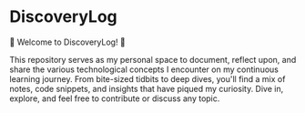 # DiscoveryLog
🚀 Welcome to DiscoveryLog! 🚀

This repository serves as my personal space to document, reflect upon, and share the various technological concepts I encounter on my continuous learning journey. From bite-sized tidbits to deep dives, you'll find a mix of notes, code snippets, and insights that have piqued my curiosity. Dive in, explore, and feel free to contribute or discuss any topic. 


